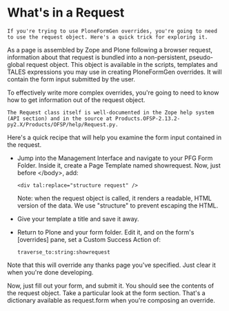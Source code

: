 # What's in a Request

```{admonition} Description
If you're trying to use PloneFormGen overrides, you're going to need to use the request object. Here's a quick trick for exploring it.
```

As a page is assembled by Zope and Plone following a browser request, information about that request is bundled into a non-persistent, pseudo-global request object. This object is available in the scripts, templates and TALES expressions you may use in creating PloneFormGen overrides. It will contain the form input submitted by the user.

To effectively write more complex overrides, you're going to need to know how to get information out of the request object.

```{note}
The Request class itself is well-documented in the Zope help system (API section) and in the source at Products.OFSP-2.13.2-py2.X/Products/OFSP/help/Request.py.
```

Here's a quick recipe that will help you examine the form input contained in the request.

- Jump into the Management Interface and navigate to your PFG Form Folder.
  Inside it, create a Page Template named showrequest. Now, just before \</body>, add:

  ```
  <div tal:replace="structure request" />
  ```

  Note: when the request object is called, it renders a readable, HTML version of the data. We use "structure" to prevent escaping the HTML.

- Give your template a title and save it away.

- Return to Plone and your form folder. Edit it, and on the form's \[overrides\] pane, set a Custom Success Action of:

  ```
  traverse_to:string:showrequest
  ```

Note that this will override any thanks page you've specified. Just clear it when you're done developing.

Now, just fill out your form, and submit it. You should see the contents of the request object. Take a particular look at the form section. That's a dictionary available as request.form when you're composing an override.
